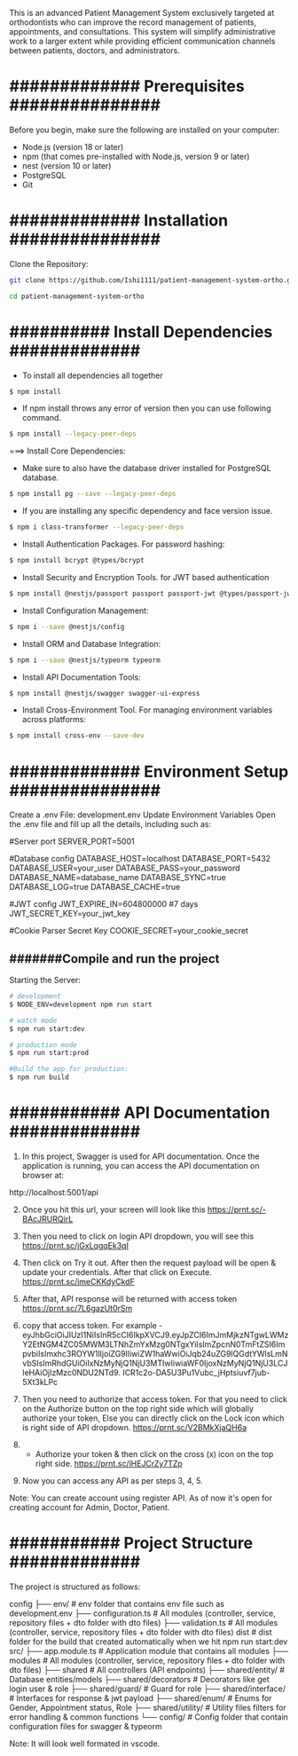 This is an advanced Patient Management System exclusively targeted at orthodontists who can improve the record management of patients, appointments, and consultations. This system will simplify administrative work to a larger extent while providing efficient communication channels between patients, doctors, and administrators.

# ############# Prerequisites  ############### #
Before you begin, make sure the following are installed on your computer:

- Node.js (version 18 or later)
- npm (that comes pre-installed with Node.js, version 9 or later) 
- nest (version 10 or later)
- PostgreSQL 
- Git

# #############  Installation ############### #
Clone the Repository:

```bash
git clone https://github.com/Ishi1111/patient-management-system-ortho.git

cd patient-management-system-ortho
```

# ########## Install Dependencies ############# #
- To install all dependencies all together
```bash
$ npm install
```

- If npm install throws any error of version then you can use following command.
```bash
$ npm install --legacy-peer-deps 
```

===> Install Core Dependencies:

- Make sure to also have the database driver installed for PostgreSQL database. 
```bash
$ npm install pg --save --legacy-peer-deps
```

- If you are installing any specific dependency and face version issue. 
```bash
$ npm i class-transformer --legacy-peer-deps
```

- Install Authentication Packages. For password hashing:
```bash
$ npm install bcrypt @types/bcrypt
```

- Install Security and Encryption Tools. for JWT based authentication
```bash
$ npm install @nestjs/passport passport passport-jwt @types/passport-jwt --save
```

- Install Configuration Management:
```bash
$ npm i --save @nestjs/config
```

- Install ORM and Database Integration:
```bash
$ npm i --save @nestjs/typeorm typeorm
```

- Install API Documentation Tools:
```bash
$ npm install @nestjs/swagger swagger-ui-express
```

- Install Cross-Environment Tool. For managing environment variables across platforms:
```bash
$ npm install cross-env --save-dev
```

# ############# Environment Setup ############### #
Create a .env File: development.env
Update Environment Variables Open the .env file and fill up all the details, including such as:

#Server port
SERVER_PORT=5001

#Database config
DATABASE_HOST=localhost
DATABASE_PORT=5432
DATABASE_USER=your_user
DATABASE_PASS=your_password
DATABASE_NAME=database_name
DATABASE_SYNC=true
DATABASE_LOG=true
DATABASE_CACHE=true

#JWT config
JWT_EXPIRE_IN=604800000         #7 days
JWT_SECRET_KEY=your_jwt_key

#Cookie Parser Secret Key
COOKIE_SECRET=your_cookie_secret


## #######Compile and run the project #########
Starting the Server:

```bash
# development
$ NODE_ENV=development npm run start

# watch mode
$ npm run start:dev

# production mode
$ npm run start:prod

#Build the app for production:
$ npm run build
```


# ###########  API Documentation ############# #
1. In this project, Swagger is used for API documentation.
Once the application is running, you can access the API documentation on browser at:

http://localhost:5001/api

2. Once you hit this url, your screen will look like this
https://prnt.sc/-BAcJRURQirL

3. Then you need to click on login API dropdown, you will see this 
https://prnt.sc/jGxLqgqEk3qI

4. Then click on Try it out. After then the request payload will be open & update your credentials. After that click on Execute.
https://prnt.sc/imeCKKdyCkdF

5. After that, API response will be returned with access token
https://prnt.sc/7L6gazUt0rSm

6. copy that access token. 
For example - 
eyJhbGciOiJIUzI1NiIsInR5cCI6IkpXVCJ9.eyJpZCI6ImJmMjkzNTgwLWMzY2EtNGM4ZC05MWM3LTNhZmYxMzg0NTgxYiIsImZpcnN0TmFtZSI6ImpvbiIsImxhc3ROYW1lIjoiZG9lIiwiZW1haWwiOiJqb24uZG9lQGdtYWlsLmNvbSIsImRhdGUiOiIxNzMyNjQ1NjU3MTIwIiwiaWF0IjoxNzMyNjQ1NjU3LCJleHAiOjIzMzc0NDU2NTd9.
ICR1c2o-DA5U3Pu1Vubc_jHptsiuvf7jub-5Xt3kLPc

7. Then you need to authorize that access token. For that you need to click on the Authorize button on the top right side which will globally authorize your token, Else you can directly click on the Lock icon which is right side of API dropdown.
https://prnt.sc/V2BMkXjaQH6a

8. - Authorize your token & then click on the cross (x) icon on the top right side.
https://prnt.sc/lHEJCrZy7TZp

9. Now you can access any API as per steps 3, 4, 5.


Note: You can create account using register API. As of now it's open for creating account for Admin, Doctor, Patient.

# ########### Project Structure ############# #
The project is structured as follows:

config
├── env/                # env folder that contains env file such as development.env
├── configuration.ts    # All modules (controller, service, repository files + dto folder with dto files)
├── validation.ts       # All modules (controller, service, repository files + dto folder with dto files)
dist                    # dist folder for the build that created automatically when we hit npm run start:dev
src/
├── app.module.ts       # Application module that contains all modules
├── modules             # All modules (controller, service, repository files + dto folder with dto files)
├── shared              # All controllers (API endpoints)
├── shared/entity/      # Database entities/models
├── shared/decorators   # Decorators like get login user & role
├── shared/guard/       # Guard for role
├── shared/interface/   # Interfaces for response & jwt payload
├── shared/enum/        # Enums for Gender, Appointment status, Role
├── shared/utility/     # Utility files filters for error handling & common functions
└── config/             # Config folder that contain configuration files for swagger & typeorm


Note: It will look well formated in vscode.







